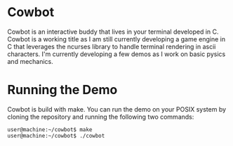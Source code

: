 # Cowbot
Cowbot is an interactive buddy that lives in your terminal developed in C. Cowbot is a working title as I am still currently developing a game engine in C that leverages the ncurses library to handle terminal rendering in ascii characters. I'm currently developing a few demos as I work on basic pysics and mechanics.

# Running the Demo
Cowbot is build with make. You can run the demo on your POSIX system by cloning the repository and running the following two commands:
``` console
user@machine:~/cowbot$ make
user@machine:~/cowbot$ ./cowbot
```
